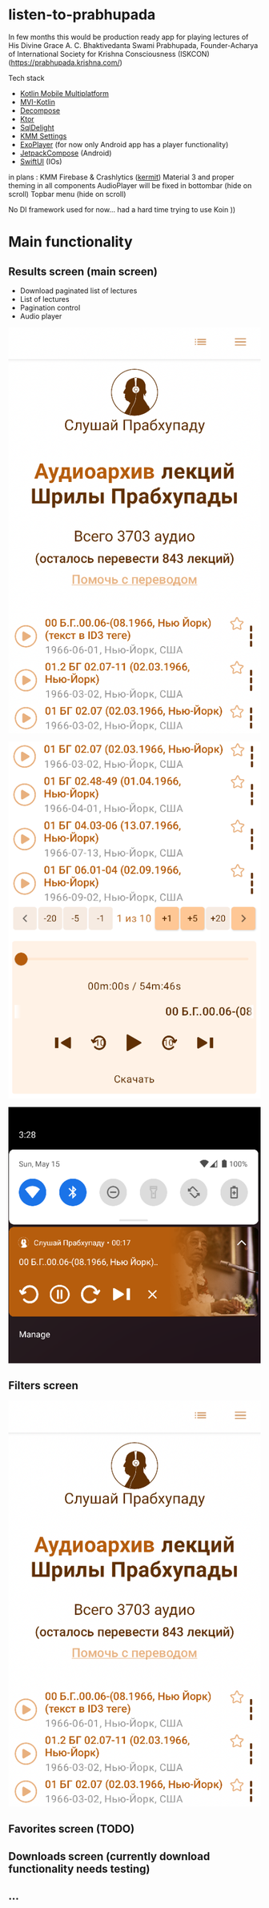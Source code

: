 # listen-to-prabhupada

In few months this would be production ready app for playing lectures of His Divine Grace A. C. Bhaktivedanta Swami Prabhupada, Founder-Acharya of International Society for Krishna Consciousness (ISKCON) (https://prabhupada.krishna.com/)

Tech stack

- [Kotlin Mobile Multiplatform](https://kotlinlang.org/lp/mobile/)
- [MVI-Kotlin](https://arkivanov.github.io/MVIKotlin/)
- [Decompose](https://arkivanov.github.io/Decompose/)
- [Ktor](https://ktor.io/)
- [SqlDelight](https://cashapp.github.io/sqldelight/)
- [KMM Settings](https://github.com/russhwolf/multiplatform-settings)
- [ExoPlayer](https://exoplayer.dev/) (for now only Android app has a player functionality)
- [JetpackCompose](https://developer.android.com/jetpack/compose) (Android)
- [SwiftUI](https://developer.apple.com/xcode/swiftui/) (IOs)

in plans : 
KMM Firebase & Crashlytics ([kermit](https://touchlab.co/kermit-and-crashlytics/))
Material 3 and proper theming in all components
AudioPlayer will be fixed in bottombar (hide on scroll)
Topbar menu (hide on scroll)

No DI framework used for now... had a hard time trying to use Koin ))

# Main functionality 

## Results screen (main screen)

- Download paginated list of lectures
- List of lectures
- Pagination control
- Audio player

![results](./screenshots/lectures.png)

![player](./screenshots/player.png)

![notification](./screenshots/notification.png)

## Filters screen

![filters](./screenshots/lectures.png)

## Favorites screen (TODO)

## Downloads screen (currently download functionality needs testing)

## ...
